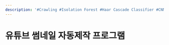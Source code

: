 ```yaml
---
description: '#Crawling #Isolation Forest #Haar Cascade Classifier #CNN'
---
```


# 유튜브 썸네일 자동제작 프로그램

<figure><img src="../../../.gitbook/assets/유튜브 썸네일 자동제작 프로그램_페이지_01 (2).jpg" alt=""><figcaption></figcaption></figure>

<figure><img src="../../../.gitbook/assets/유튜브 썸네일 자동제작 프로그램_페이지_02 (3).jpg" alt=""><figcaption></figcaption></figure>

<figure><img src="../../../.gitbook/assets/유튜브 썸네일 자동제작 프로그램_페이지_03 (3).jpg" alt=""><figcaption></figcaption></figure>

<figure><img src="../../../.gitbook/assets/유튜브 썸네일 자동제작 프로그램_페이지_04 (2).jpg" alt=""><figcaption></figcaption></figure>



<figure><img src="../../../.gitbook/assets/유튜브 썸네일 자동제작 프로그램_페이지_05 (3).jpg" alt=""><figcaption></figcaption></figure>

<figure><img src="../../../.gitbook/assets/유튜브 썸네일 자동제작 프로그램_페이지_06 (2).jpg" alt=""><figcaption></figcaption></figure>

<figure><img src="../../../.gitbook/assets/유튜브 썸네일 자동제작 프로그램_페이지_07 (2).jpg" alt=""><figcaption></figcaption></figure>

<figure><img src="../../../.gitbook/assets/유튜브 썸네일 자동제작 프로그램_페이지_08 (2).jpg" alt=""><figcaption></figcaption></figure>

<figure><img src="../../../.gitbook/assets/유튜브 썸네일 자동제작 프로그램_페이지_09 (3).jpg" alt=""><figcaption></figcaption></figure>

<figure><img src="../../../.gitbook/assets/유튜브 썸네일 자동제작 프로그램_페이지_10 (3).jpg" alt=""><figcaption></figcaption></figure>

<figure><img src="../../../.gitbook/assets/유튜브 썸네일 자동제작 프로그램_페이지_11 (3).jpg" alt=""><figcaption></figcaption></figure>

<figure><img src="../../../.gitbook/assets/유튜브 썸네일 자동제작 프로그램_페이지_12 (2).jpg" alt=""><figcaption></figcaption></figure>

<figure><img src="../../../.gitbook/assets/유튜브 썸네일 자동제작 프로그램_페이지_13 (2).jpg" alt=""><figcaption></figcaption></figure>

<figure><img src="../../../.gitbook/assets/유튜브 썸네일 자동제작 프로그램_페이지_14 (2).jpg" alt=""><figcaption></figcaption></figure>

<figure><img src="../../../.gitbook/assets/유튜브 썸네일 자동제작 프로그램_페이지_15 (3).jpg" alt=""><figcaption></figcaption></figure>

<figure><img src="../../../.gitbook/assets/유튜브 썸네일 자동제작 프로그램_페이지_16 (2).jpg" alt=""><figcaption></figcaption></figure>

<figure><img src="../../../.gitbook/assets/유튜브 썸네일 자동제작 프로그램_페이지_17 (2).jpg" alt=""><figcaption></figcaption></figure>

<figure><img src="../../../.gitbook/assets/유튜브 썸네일 자동제작 프로그램_페이지_18 (2).jpg" alt=""><figcaption></figcaption></figure>

<figure><img src="../../../.gitbook/assets/유튜브 썸네일 자동제작 프로그램_페이지_19 (3).jpg" alt=""><figcaption></figcaption></figure>

<figure><img src="../../../.gitbook/assets/유튜브 썸네일 자동제작 프로그램_페이지_20 (3).jpg" alt=""><figcaption></figcaption></figure>

<figure><img src="../../../.gitbook/assets/유튜브 썸네일 자동제작 프로그램_페이지_21 (2).jpg" alt=""><figcaption></figcaption></figure>

<figure><img src="../../../.gitbook/assets/유튜브 썸네일 자동제작 프로그램_페이지_22 (3).jpg" alt=""><figcaption></figcaption></figure>

<figure><img src="../../../.gitbook/assets/유튜브 썸네일 자동제작 프로그램_페이지_23 (1).jpg" alt=""><figcaption></figcaption></figure>

<figure><img src="../../../.gitbook/assets/유튜브 썸네일 자동제작 프로그램_페이지_24 (1).jpg" alt=""><figcaption></figcaption></figure>

<figure><img src="../../../.gitbook/assets/유튜브 썸네일 자동제작 프로그램_페이지_25 (3).jpg" alt=""><figcaption></figcaption></figure>

<figure><img src="../../../.gitbook/assets/유튜브 썸네일 자동제작 프로그램_페이지_26 (3).jpg" alt=""><figcaption></figcaption></figure>

<figure><img src="../../../.gitbook/assets/유튜브 썸네일 자동제작 프로그램_페이지_27 (1).jpg" alt=""><figcaption></figcaption></figure>

<figure><img src="../../../.gitbook/assets/유튜브 썸네일 자동제작 프로그램_페이지_28 (3).jpg" alt=""><figcaption></figcaption></figure>

<figure><img src="../../../.gitbook/assets/유튜브 썸네일 자동제작 프로그램_페이지_29 (2).jpg" alt=""><figcaption></figcaption></figure>

<figure><img src="../../../.gitbook/assets/유튜브 썸네일 자동제작 프로그램_페이지_30 (2).jpg" alt=""><figcaption></figcaption></figure>

<figure><img src="../../../.gitbook/assets/유튜브 썸네일 자동제작 프로그램_페이지_31 (2).jpg" alt=""><figcaption></figcaption></figure>

<figure><img src="../../../.gitbook/assets/유튜브 썸네일 자동제작 프로그램_페이지_32 (3).jpg" alt=""><figcaption></figcaption></figure>

<figure><img src="../../../.gitbook/assets/유튜브 썸네일 자동제작 프로그램_페이지_33 (2).jpg" alt=""><figcaption></figcaption></figure>
